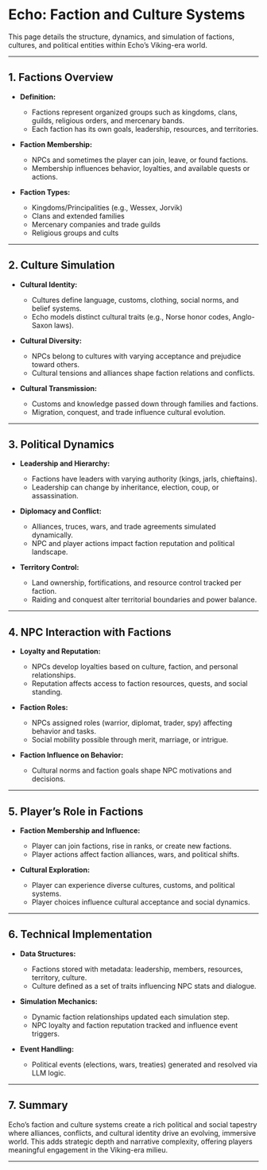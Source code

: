 # Echo: Faction and Culture Systems

This page details the structure, dynamics, and simulation of factions, cultures, and political entities within Echo’s Viking-era world.

---

## 1. Factions Overview

- **Definition:**  
  - Factions represent organized groups such as kingdoms, clans, guilds, religious orders, and mercenary bands.  
  - Each faction has its own goals, leadership, resources, and territories.

- **Faction Membership:**  
  - NPCs and sometimes the player can join, leave, or found factions.  
  - Membership influences behavior, loyalties, and available quests or actions.

- **Faction Types:**  
  - Kingdoms/Principalities (e.g., Wessex, Jorvik)  
  - Clans and extended families  
  - Mercenary companies and trade guilds  
  - Religious groups and cults

---

## 2. Culture Simulation

- **Cultural Identity:**  
  - Cultures define language, customs, clothing, social norms, and belief systems.  
  - Echo models distinct cultural traits (e.g., Norse honor codes, Anglo-Saxon laws).

- **Cultural Diversity:**  
  - NPCs belong to cultures with varying acceptance and prejudice toward others.  
  - Cultural tensions and alliances shape faction relations and conflicts.

- **Cultural Transmission:**  
  - Customs and knowledge passed down through families and factions.  
  - Migration, conquest, and trade influence cultural evolution.

---

## 3. Political Dynamics

- **Leadership and Hierarchy:**  
  - Factions have leaders with varying authority (kings, jarls, chieftains).  
  - Leadership can change by inheritance, election, coup, or assassination.

- **Diplomacy and Conflict:**  
  - Alliances, truces, wars, and trade agreements simulated dynamically.  
  - NPC and player actions impact faction reputation and political landscape.

- **Territory Control:**  
  - Land ownership, fortifications, and resource control tracked per faction.  
  - Raiding and conquest alter territorial boundaries and power balance.

---

## 4. NPC Interaction with Factions

- **Loyalty and Reputation:**  
  - NPCs develop loyalties based on culture, faction, and personal relationships.  
  - Reputation affects access to faction resources, quests, and social standing.

- **Faction Roles:**  
  - NPCs assigned roles (warrior, diplomat, trader, spy) affecting behavior and tasks.  
  - Social mobility possible through merit, marriage, or intrigue.

- **Faction Influence on Behavior:**  
  - Cultural norms and faction goals shape NPC motivations and decisions.

---

## 5. Player’s Role in Factions

- **Faction Membership and Influence:**  
  - Player can join factions, rise in ranks, or create new factions.  
  - Player actions affect faction alliances, wars, and political shifts.

- **Cultural Exploration:**  
  - Player can experience diverse cultures, customs, and political systems.  
  - Player choices influence cultural acceptance and social dynamics.

---

## 6. Technical Implementation

- **Data Structures:**  
  - Factions stored with metadata: leadership, members, resources, territory, culture.  
  - Culture defined as a set of traits influencing NPC stats and dialogue.

- **Simulation Mechanics:**  
  - Dynamic faction relationships updated each simulation step.  
  - NPC loyalty and faction reputation tracked and influence event triggers.

- **Event Handling:**  
  - Political events (elections, wars, treaties) generated and resolved via LLM logic.

---

## 7. Summary

Echo’s faction and culture systems create a rich political and social tapestry where alliances, conflicts, and cultural identity drive an evolving, immersive world. This adds strategic depth and narrative complexity, offering players meaningful engagement in the Viking-era milieu.

---
